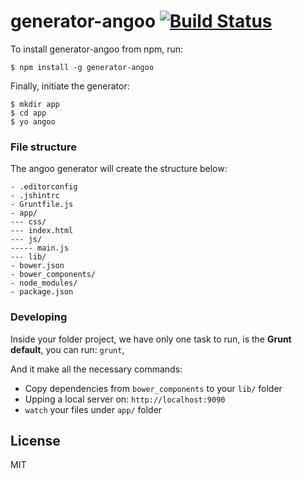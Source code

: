 # generator-angoo [![Build Status](https://secure.travis-ci.org/chambs/generator-angoo.png?branch=master)](https://travis-ci.org/chambs/generator-angoo)

To install generator-angoo from npm, run:

```
$ npm install -g generator-angoo
```

Finally, initiate the generator:

```
$ mkdir app
$ cd app
$ yo angoo
```

### File structure

The angoo generator will create the structure below:

```
- .editorconfig
- .jshintrc
- Gruntfile.js
- app/
--- css/
--- index.html
--- js/
----- main.js
--- lib/
- bower.json
- bower_components/
- node_modules/
- package.json
```

### Developing

Inside your folder project, we have only one task to run, is the **Grunt default**, you can run: `grunt`,

And it make all the necessary commands:

- Copy dependencies from `bower_components` to your `lib/` folder
- Upping a local server on: `http://localhost:9090`
- `watch` your files under `app/` folder


## License

MIT
